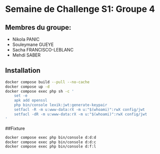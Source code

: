 # Semaine de Challenge S1: Groupe 4 

## Membres du groupe:
- Nikola PANIC
- Souleymane GUEYE
- Sacha FRANCISCO-LEBLANC
- Mehdi SABER

## Installation

```bash
docker compose build --pull --no-cache
docker compose up -d
docker compose exec php sh -c '
    set -e
    apk add openssl
    php bin/console lexik:jwt:generate-keypair
    setfacl -R -m u:www-data:rX -m u:"$(whoami)":rwX config/jwt
    setfacl -dR -m u:www-data:rX -m u:"$(whoami)":rwX config/jwt
'
```

##Fixture
```bash
docker compose exec php bin/console d:d:d
docker compose exec php bin/console d:d:c
docker compose exec php bin/console d:f:l
```
